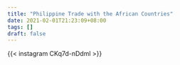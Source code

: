 ```yaml
---
title: "Philippine Trade with the African Countries"
date: 2021-02-01T21:23:09+08:00
tags: []
draft: false
---
```

{{< instagram CKq7d-nDdml >}}
